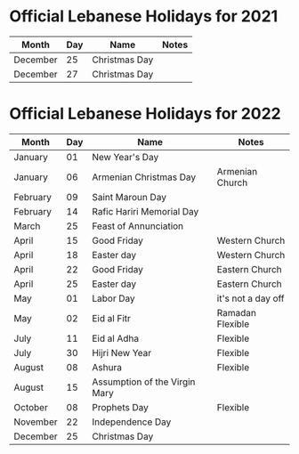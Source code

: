# Official Lebanese Holidays for 2021 

|Month |Day |Name |Notes 
| --- | --- | --- | --- 
|December |25 |Christmas Day 
|December |27 |Christmas Day 



# Official Lebanese Holidays for 2022 

|Month |Day |Name |Notes 
| --- | --- | --- |--- 
|January |01 |New Year's Day 
|January |06 |Armenian Christmas Day |Armenian Church
|February |09 |Saint Maroun Day 
|February |14 |Rafic Hariri Memorial Day 
|March |25 |Feast of Annunciation
|April |15 |Good Friday |Western Church
|April |18 |Easter day |Western Church
|April |22 |Good Friday |Eastern Church
|April |25 |Easter day |Eastern Church
|May   |01 |Labor Day |it's not a day off
|May   |02 |Eid al Fitr |Ramadan Flexible
|July  |11 |Eid al Adha |Flexible
|July  |30 |Hijri New Year|Flexible
|August |08| Ashura       |Flexible
|August |15 |Assumption of the Virgin Mary
|October |08 |Prophets Day |Flexible
|November |22 |Independence Day
|December |25 |Christmas Day
